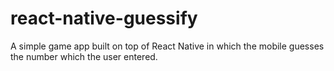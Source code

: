 # react-native-guessify
A simple game app built on top of React Native in which the mobile guesses the number which the user entered. 
